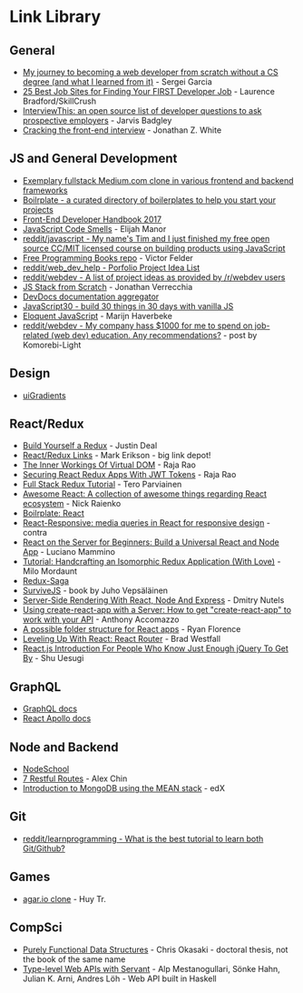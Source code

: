 # Link Library

## General

* [My journey to becoming a web developer from scratch without a CS degree (and what I learned from it)](https://medium.freecodecamp.com/my-journey-to-becoming-a-web-developer-from-scratch-without-a-cs-degree-2-years-later-and-what-i-4a7fd2ff5503) - Sergei Garcia
* [25 Best Job Sites for Finding Your FIRST Developer Job](https://skillcrush.com/2015/07/14/job-sites-to-find-your-first-developer-job/) - Laurence Bradford/SkillCrush
* [InterviewThis: an open source list of developer questions to ask prospective employers](https://github.com/ChiperSoft/InterviewThis) - Jarvis Badgley
* [Cracking the front-end interview](https://medium.freecodecamp.com/cracking-the-front-end-interview-9a34cd46237) - Jonathan Z. White

## JS and General Development

* [Exemplary fullstack Medium.com clone in various frontend and backend frameworks](https://github.com/gothinkster/realworld)
* [Boilrplate - a curated directory of boilerplates to help you start your projects](http://www.boilrplate.com)
* [Front-End Developer Handbook 2017](https://www.gitbook.com/book/frontendmasters/front-end-handbook-2017/details)
* [JavaScript Code Smells](http://elijahmanor.com/javascript-smells/) - Elijah Manor
* [reddit/javascript - My name's Tim and I just finished my free open source CC/MIT licensed course on building products using JavaScript](https://www.reddit.com/r/javascript/comments/6043ku/hey_rjavascript_my_names_tim_and_i_just_finished/)
* [Free Programming Books repo](https://github.com/vhf/free-programming-books/blob/master/free-programming-books.md) - Victor Felder
* [reddit/web\_dev_help - Porfolio Project Idea List](https://www.reddit.com/r/web_dev_help/comments/5pukmx/portfolio_project_idea_list/)
* [reddit/webdev - A list of project ideas as provided by /r/webdev users](https://www.reddit.com/r/webdev/comments/5rwkm2/a_list_of_project_ideas_as_provided_by_rwebdev/)
* [JS Stack from Scratch](https://github.com/verekia/js-stack-from-scratch) - Jonathan Verrecchia
* [DevDocs documentation aggregator](http://devdocs.io/)
* [JavaScript30 - build 30 things in 30 days with vanilla JS](https://javascript30.com/)
* [Eloquent JavaScript](http://eloquentjavascript.net/) - Marijn Haverbeke
* [reddit/webdev - My company hass $1000 for me to spend on job-related (web dev) education. Any recommendations?](https://www.reddit.com/r/webdev/comments/5e51qj/my_company_has_1000_for_me_to_spend_on_jobrelated/daa3aw5/) - post by Komorebi-Light

## Design

* [uiGradients](https://uigradients.com/)

## React/Redux

* [Build Yourself a Redux](https://zapier.com/engineering/how-to-build-redux/) - Justin Deal
* [React/Redux Links](https://github.com/markerikson/react-redux-links) - Mark Erikson - big link depot!
* [The Inner Workings Of Virtual DOM](https://medium.com/@rajaraodv/the-inner-workings-of-virtual-dom-666ee7ad47cf) - Raja Rao
* [Securing React Redux Apps With JWT Tokens](https://medium.com/@rajaraodv/securing-react-redux-apps-with-jwt-tokens-fcfe81356ea0) - Raja Rao
* [Full Stack Redux Tutorial](http://teropa.info/blog/2015/09/10/full-stack-redux-tutorial.html) - Tero Parviainen
* [Awesome React: A collection of awesome things regarding React ecosystem](https://github.com/enaqx/awesome-react) - Nick Raienko
* [Boilrplate: React](http://www.boilrplate.com/language/react)
* [React-Responsive: media queries in React for responsive design](https://github.com/contra/react-responsive) - contra
* [React on the Server for Beginners: Build a Universal React and Node App](https://scotch.io/tutorials/react-on-the-server-for-beginners-build-a-universal-react-and-node-app) - Luciano Mammino
* [Tutorial: Handcrafting an Isomorphic Redux Application (With Love)](https://medium.com/front-end-developers/handcrafting-an-isomorphic-redux-application-with-love-40ada4468af4) - Milo Mordaunt
* [Redux-Saga](https://github.com/redux-saga/redux-saga)
* [SurviveJS](https://survivejs.com/) - book by Juho Vepsäläinen
* [Server-Side Rendering With React, Node And Express](https://www.smashingmagazine.com/2016/03/server-side-rendering-react-node-express/) - Dmitry Nutels
* [Using create-react-app with a Server: How to get "create-react-app" to work with your API](https://www.fullstackreact.com/articles/using-create-react-app-with-a-server/) - Anthony Accomazzo
* [A possible folder structure for React apps](https://gist.github.com/ryanflorence/daafb1e3cb8ad740b346) - Ryan Florence
* [Leveling Up With React: React Router](https://css-tricks.com/learning-react-router/) - Brad Westfall
* [React.js Introduction For People Who Know Just Enough jQuery To Get By](http://chibicode.com/react-js-introduction-for-people-who-know-just-enough-jquery-to-get-by/) - Shu Uesugi

## GraphQL

* [GraphQL docs](http://graphql.org/learn/)
* [React Apollo docs](http://dev.apollodata.com/react/index.html)

## Node and Backend

* [NodeSchool](https://nodeschool.io/index.html)
* [7 Restful Routes](https://gist.github.com/alexpchin/09939db6f81d654af06b) - Alex Chin
* [Introduction to MongoDB using the MEAN stack](https://www.edx.org/course/introduction-mongodb-using-mean-stack-mongodbx-m101x-0#!) - edX

## Git

* [reddit/learnprogramming - What is the best tutorial to learn both Git/Github?](https://www.reddit.com/r/learnprogramming/comments/66u0v7/what_is_the_best_tutorial_to_learn_both_gitgithub/)

## Games

* [agar.io clone](https://github.com/huytd/agar.io-clone) - Huy Tr.

## CompSci

* [Purely Functional Data Structures](https://www.cs.cmu.edu/~rwh/theses/okasaki.pdf) - Chris Okasaki - doctoral thesis, not the book of the same name
* [Type-level Web APIs with Servant](https://www.andres-loeh.de/Servant/servant-wgp.pdf) - Alp Mestanogullari, Sönke Hahn, Julian K. Arni, Andres Löh - Web API built in Haskell
